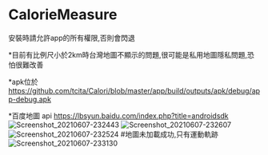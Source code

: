 
# CalorieMeasure
安裝時請允許app的所有權限,否則會閃退

*目前有比例尺小於2km時台灣地圖不顯示的問題,很可能是私用地圖隱私問題,恐怕很難改善

*apk位於 https://github.com/tcita/Calori/blob/master/app/build/outputs/apk/debug/app-debug.apk

*百度地圖 api https://lbsyun.baidu.com/index.php?title=androidsdk
![Screenshot_20210607-232443](https://user-images.githubusercontent.com/50775529/121044152-e0ee0480-c7e7-11eb-8f01-187ccc730a58.jpg)
![Screenshot_20210607-232607](https://user-images.githubusercontent.com/50775529/121044171-e5b2b880-c7e7-11eb-88c4-2101a1118875.jpg)
![Screenshot_20210607-232524](https://user-images.githubusercontent.com/50775529/121044197-ea776c80-c7e7-11eb-8d8d-e77e508ff8ea.jpg)
#地圖未加載成功,只有運動軌跡
![Screenshot_20210607-233130](https://user-images.githubusercontent.com/50775529/121047517-d7b16780-c7e8-11eb-9851-4a30f42137b9.jpg)

